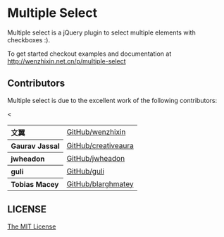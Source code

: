# Multiple Select

Multiple select is a jQuery plugin to select multiple elements with checkboxes :).

To get started checkout examples and documentation at http://wenzhixin.net.cn/p/multiple-select

## Contributors

Multiple select is due to the excellent work of the following contributors:

<table>
<tbody>
<tr><th align="left">文翼</th><td><a href="https://github.com/wenzhixin">GitHub/wenzhixin</a></td></tr>
<tr><th align="left">Gaurav Jassal</th><td><a href="https://github.com/creativeaura">GitHub/creativeaura</a></td><</tr>
<tr><th align="left">jwheadon</th><td><a href="https://github.com/jwheadon">GitHub/jwheadon</a></td></tr>
<tr><th align="left">guli</th><td><a href="https://github.com/guli">GitHub/guli</a></td></tr>
<tr><th align="left">Tobias Macey</th><td><a href="https://github.com/blarghmatey">GitHub/blarghmatey</a></td></tr>
</tbody>
</table>

## LICENSE

[The MIT License](https://github.com/wenzhixin/multiple-select/blob/master/LICENSE)
